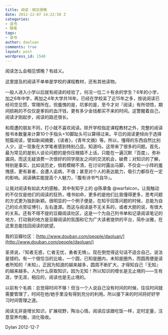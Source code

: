 ```yaml
---
title: 阅读：相见恨晚
date: 2012-12-07 14:22:58 Z
categories:
- 读书
- 随笔
tags:
- 读书
author: daoluan
comments: true
layout: post
wordpress_id: 1548
---
```


阅读怎么会相见恨晚？有歧义。

这里提及的阅读不单单是学校的课程教材，还有其他读物。

一般人进入小学以后就有阅读的经验了，何况一位二十有余的学生？6年的小学，加之6年中学，再加之4年大学共16年。已经在学校呆了近15年之多，按说阅读已经司空见惯，常理所在。但羞愧的是，坑爹的是，至今才对『阅读』有所领悟，期间损耗的不仅仅是爹妈的血汗钱，更有多少金钱都买不来的时间。这警醒着自己，阅读才刚起步，阅读的路还很长。

<!-- more -->

和周遭的朋友不同，打小就不喜欢阅读。除开学校指定课程教材之外，完整的阅读按书本数量来计算10个手指头+10脚趾头可以算得过来。平日的阅读更倾向于选择短篇阅读，譬如新闻摘要，《读者》，《青年文摘》等。所以，懂得的东西自然比别人少，这一现象在大学笔者感到特别凸显。知道吗，这带来了很多的问题。首先，最为常见的是别人谈论问题的是你压根插不上话，只能在一遍沉默『百度』，弥补漏洞，而这无疑浪费一次很好的同学朋友之间的交流机会，破费；对知识的了解，特别是事实，比如说历史，倘若模糊不清，在讨论时露出马脚，不仅会一小阵的羞愧感，更有甚者，会遭人诟病，不值；甚至对个人的表达能力，吸引力都存在一定的影响。阅读确实能提高个人魅力，『腹有诗书气自华』。

让我对阅读有如此大的感触，其中有知乎上的 @陈章鱼 @warfalcon，让我触动的不仅仅是他们的阅读的狂热，嗜书如命，更多的是他们比我懂得更多，思考问题的方式更为独到新颖。很明显的一个例子便是，在知乎回答问题的时候，总能为自己的论点旁征博引，左右逢源。而这与阅读是不无关系的，或者大胆的说，有很大的关系。还有不得不提的豆瓣阅读社区，这是一个为自己列书单和记录阅读笔记的地方，打动我的地方是豆瓣阅读的氛围和它为广大读者提供的平台，简朴淡雅，在这里总能找回阅读的欲望。

我的豆瓣社区：[http://www.douban.com/people/daoluan/](http://www.douban.com/people/daoluan/)

圣贤说，『知者无惑，仁者无忧，勇者无惧』。现在倒觉得这句话不适合自己，说法是错的。有一个很恰当的比喻，一个圆，已知是圈内，未知是圈外，而圆周便是读者所知的『未知』，正因为知道的越来越多，圆周不断扩大，才得知自己『无知』的越来越多。人为什么获取知识，因为无知！所以知识的增长是无止境的——生有涯，学无涯，相应的，阅读也是无止境的。

以前有个毛病：总觉得时间不够！但当一个人说自己没有时间的时候，往往时间就需要管理了，时间在他/她手里没有得到充分的利用。所以接下来的时间将好好学习时间管理之道。

阅读无非是增长知识，扩展视野，陶冶心情。阅读应该跟吃饭一样，定时定量，注意营养均衡，消化吸收。

Dylan 2012-12-7
